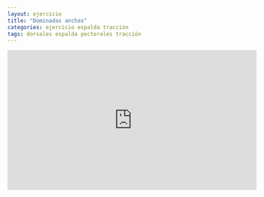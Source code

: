 ```yaml
---
layout: ejercicio
title: "Dominadas anchas"
categories: ejercicio espalda tracción
tags: dorsales espalda pectorales tracción
---
```


<div class="video-responsive">
<iframe width="560" height="315" src="https://www.youtube.com/embed/3rl7lqI67t8" title="YouTube video player" frameborder="0" allow="accelerometer; autoplay; clipboard-write; encrypted-media; gyroscope; picture-in-picture" allowfullscreen></iframe></div>
